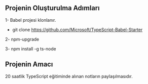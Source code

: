 ## Projenin Oluşturulma Adımları

1- Babel projesi klonlanır.
* git clone https://github.com/Microsoft/TypeScript-Babel-Starter

2- npm-upgrade

3- npm install -g ts-node

## Projenin Amacı

20 saatlik TypeScript eğitiminde alınan notların paylaşılmasıdır.
